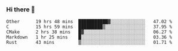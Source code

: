 ### Hi there 👋

<!--
**WShiBin/WShiBin** is a ✨ _special_ ✨ repository because its `README.md` (this file) appears on your GitHub profile.

Here are some ideas to get you started:

- 🔭 I’m currently working on ...
- 🌱 I’m currently learning ...
- 👯 I’m looking to collaborate on ...
- 🤔 I’m looking for help with ...
- 💬 Ask me about ...
- 📫 How to reach me: ...
- 😄 Pronouns: ...
- ⚡ Fun fact: ...
-->

<!--START_SECTION:waka-->
```text
Other      19 hrs 48 mins  ███████████▓░░░░░░░░░░░░░   47.02 % 
C          15 hrs 59 mins  █████████▒░░░░░░░░░░░░░░░   37.95 % 
CMake      2 hrs 38 mins   █▓░░░░░░░░░░░░░░░░░░░░░░░   06.27 % 
Markdown   1 hr 25 mins    █░░░░░░░░░░░░░░░░░░░░░░░░   03.36 % 
Rust       43 mins         ▒░░░░░░░░░░░░░░░░░░░░░░░░   01.71 % 
```
<!--END_SECTION:waka-->
